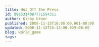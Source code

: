 ```yaml
---
title: Hot Off the Press
id: 8985314007771594311
author: Kirby Urner
published: 2008-11-15T16:06:00.001-08:00
updated: 2008-11-15T16:13:00.939-08:00
blog: world_game
tags: 
---
```


